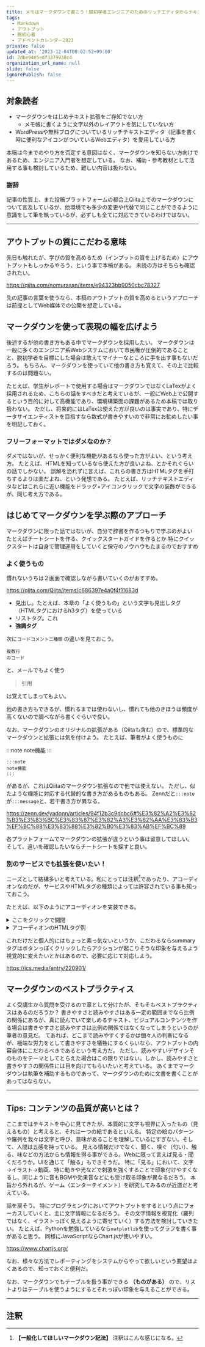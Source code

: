 ```yaml
---
title: メモはマークダウンで書こう！脱初学者エンジニアのためのリッチエディタからテキストベースのご案内
tags:
  - Markdown
  - アウトプット
  - 脱初心者
  - アドベントカレンダー2023
private: false
updated_at: '2023-12-04T08:02:52+09:00'
id: 2dbe94e5edf3379938c4
organization_url_name: null
slide: false
ignorePublish: false
---
```

## 対象読者
- マークダウンをはじめテキスト拡張をご存知でない方
  - メモ帳に書くように文字以外のレイアウトを気にしていない方
- WordPressや無料ブログについているリッチテキストエディタ（記事を書く時に便利なアイコンがついているWebエディタ）を愛用している方

本稿は今までのやり方を否定する意図はなく、マークダウンを知らない方向けであるため、エンジニア入門者を想定している。
なお、補助・参考教材として活用する事も検討しているため、難しい内容は扱わない。

### 謝辞
記事の性質上、また投稿プラットフォームの都合上Qiita上でのマークダウンについて言及しているが、他環境でも多少の変更や代替で同じことができるように意識をして筆を執っているが、必ずしも全てに対応できているわけではない。

---

## アウトプットの質にこだわる意味
先日も触れたが、学びの質を高めるため（インプットの質を上げるため）にアウトプットもしっかるやろう、という事で本稿がある。
未読の方はそちらも確認されたい。

https://qiita.com/nomurasan/items/e94323bb9050cbc78327

先の記事の言葉を使うなら、本稿のアウトプットの質を高めるというアプローチは前提としてWeb媒体での公開を想定している。

## マークダウンを使って表現の幅を広げよう
後述するが他の書き方もある中でマークダウンを採用したい。
マークダウンは一般に多くのエンジニア系Webシステムにおいて市民権が圧倒的であることと、脱初学者を目標にした場合は敢えてマイナーなところに手を出す事もないだろう。
もちろん、マークダウンを使っていて他の書き方も覚えて、その上で比較するのは問題ない。

たとえば、学生がレポートで使用する場合はマークダウンではなくLaTexがよく採用されるため、こちらの話をすべきだと考えているが、一般にWeb上で公開するという目的に対して高機能であり、環境構築面の課題があるため本稿では取り扱わない。
ただし、将来的にはLaTexは使えた方が良いのは事実であり、特にデータサイエンティストを目指すなら数式が書きやすいので非常にお勧めしたい事を明記しておく。

### フリーフォーマットではダメなのか？
ダメではないが、せっかく便利な機能があるなら使った方がよい、という考え方。
たとえば、HTMLを知っているなら使えた方が良いよね、とかそれぐらいの話でしかない。
誤解を恐れずに言えば、これらの書き方はHTMLタグを手打ちするよりは楽だよね、という発想である。
たとえば、リッチテキストエディタなどはこれらに近い機能をドラッグ+アイコンクリックで文字の装飾ができるが、同じ考え方である。

## はじめてマークダウンを学ぶ際のアプローチ
マークダウンに限った話ではないが、自分で辞書を作るつもりで学ぶのがよい
たとえばチートシートを作る、クイックスタートガイドを作るとか
特にクイックスタートは自身で管理運用をしていくと保守のノウハウもたまるのでおすすめ

### よく使うもの
慣れないうちは２画面で確認しながら書いていくのがおすすめ。

https://qiita.com/Qiita/items/c686397e4a0f4f11683d

- 見出し。たとえば、本章の「よく使うもの」という文字も見出しタグ（HTMLタグにおけるh3タグ）を使っている
- リストタグ。これ
- **強調タグ**

次に`コードコメント二種類` の違いを見ておこう。

```
複数行
のコード
```

と、メールでもよく使う

> 引用

は覚えてしまってもよい。

他の書き方もできるが、慣れるまでは使わないし、慣れても他のきほうは頻度が高くないので調べながら書くぐらいで良い。

なお、マークダウンのオリジナルの拡張がある（Qiitaも含む）ので、標準的なマークダウンと拡張には気を付けよう。
たとえば、筆者がよく使うものに

:::note
note機能
:::

```
:::note
note機能
:::
```

があるが、これはQiitaのマークダウン拡張なので他では使えない。
ただし、似たような機能に対応する代替的な書き方があるものもある。
Zennだと`:::note`が`:::message`と、若干書き方が異なる。

https://zenn.dev/yadonn/articles/94f12b3c9dcbc6#%E3%82%A2%E3%82%B3%E3%83%BC%E3%83%87%E3%82%A3%E3%82%AA%E3%83%B3%EF%BC%88%E3%83%88%E3%82%B0%E3%83%AB%EF%BC%89

各プラットフォームでマークダウンの拡張が違うという事は留意してほしい。
そして、違いを確認したいならチートシートを探すと良い。

### 別のサービスでも拡張を使いたい！
ニーズとして結構多いと考えている。私にとっては注釈[^1]であったり、アコーディオンなのだが、サービスやHTMLタグの種類によっては許容されている事も知っておこう。

[^1]: **【一般化してほしいマークダウン記法】** 注釈はこんな感じになる。

たとえば、以下のようにアコーディオンを実装できる。

<details>
<summary>ここをクリックで開閉</summary>

---

ここに本文がいっぱい。
*インナー要素（ここでは傾き）* や以下のようなブロック要素

> 引用（ブロック要素例）

アコーディオン部分はここまで。

---

</details>

<details>
<summary>アコーディオンのHTMLタグ例</summary>

```
<details>
<summary>ここをクリックで開閉</summary>

---

ここに本文がいっぱい。
*インナー要素（ここでは傾き）* や以下のようなブロック要素

> 引用（ブロック要素例）

アコーディオン部分はここまで。

---

</details>
```

</details>

これだけだと個人的にはちょっと素っ気ないというか、こだわるならsummaryタグはボタンっぽくクリックしたらアクションが起こりそうな印象を与えるよう視覚的に変えたいとかはあるので、必要に応じて対応しよう。

https://ics.media/entry/220901/

## マークダウンのベストプラクティス
よく受講生から質問を受けるので章として分けたが、そもそもベストプラクティスはあるのだろうか？
書きやすさと読みやすさはある一定の範囲までなら比例の関係にあるが、真に読んでいて楽しめるテキスト、ビジュアルコンテンツを作る場合は書きやすさと読みやすさは比例の関係ではなくなってしまうというのが筆者の意見だ。
てあれば、どこまで読みやすくするかは個々人の判断になるが、極端な労力をとして書きやすさを犠牲にするくらいなら、アウトプットの内容自体にこだわるべきであるという考え方だ。
ただし、読みやすいデザインそのものをテーマとしてとらえた場合はこの限りではない。しかし、読みやすさと書きやすさの関係性には目を向けてもらいたいと考えている。
あくまでマークダウンは執筆を補助するものであって、マークダウンのために文書を書くことがあってはならない。

---

## Tips: コンテンツの品質が高いとは？
ここまではテキストを中心に見てきたが、本質的に文字も視界に入ったもの（見えるもの）と考えると、それは一つの絵であるといえる。
特定の絵のパターンや羅列を我々は文字と呼び、意味があることを理解しているにすぎない。そして、人間は五感を持っている。
見える情報だけでなく、聞く、嗅ぐ（匂い）、触る、味などの方法からも情報を得る事ができる。Webに限って言えば見る・聞くだろうか。UIを通じて「触る」もできそうだ。
特に「見る」において、文字→イラスト→動画、特に動きや光などで刺激を強くすることで印象付けやすくなるし、同じように音もBGMや効果音などにも受け取る印象が異なるだろう。
本旨から外れるが、ゲーム（エンターテイメント）を研究してみるのが近道だと考えている。

話を戻そう。
特にプログラミングにおいてアウトプットをするという点にフォーカスしていくと、主に文字情報になるだろう。
その文字情報を視覚化（羅列ではなく、イラストっぽく見えるように寄せていく）する方法を検討していきたい。
たとえば、Pythonを勉強しているなら`matplotlib`を使ってグラフを書く事があると思う。
同様にJavaScriptならChart.jsが使いやすい。

https://www.chartjs.org/

なお、様々な方法でレポーティングをシステムからやって欲しいという要望はよくあるので、知っておくと便利だ。

なお、マークダウンでもテーブルを扱う事ができる **（ものがある）** ので、リストよりはテーブルを使うようにするとそれっぽい印象を与えることができる。

---

## 注釈
